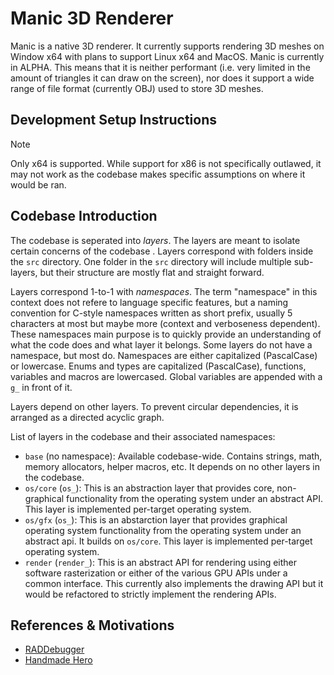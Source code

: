 # Manic 3D Renderer

Manic is a native 3D renderer. It currently supports rendering 3D meshes on Window x64 with plans to support Linux x64
and MacOS. Manic is currently in ALPHA. This means that it is neither performant 
(i.e. very limited in the amount of triangles it can draw on the screen), nor does it support a wide range of 
file format (currently OBJ) used to store 3D meshes.

## Development Setup Instructions
> [!NOTE]
> Only x64 is supported. While support for x86 is not specifically outlawed, it may not work as the codebase makes 
> specific assumptions on where it would be ran.
<!-- Build instructions here -->


## Codebase Introduction

The codebase is seperated into *layers*. The layers are meant to isolate certain concerns of the codebase . Layers
correspond with folders inside the `src` directory. One folder in the `src` directory will include multiple sub-layers,
but their structure are mostly flat and straight forward.

Layers correspond 1-to-1 with *namespaces*. The term "namespace" in this context does not refere to language specific 
features, but a naming convention for C-style namespaces written as short prefix, usually 5 characters at most but maybe
more (context and verboseness dependent). These namespaces main purpose is to quickly provide an understanding of what
the code does and what layer it belongs. Some layers do not have a namespace, but most do. Namespaces are either 
capitalized (PascalCase) or lowercase. Enums and types are capitalized (PascalCase), functions, variables and macros
are lowercased. Global variables are appended with a `g_` in front of it.

Layers depend on other layers. To prevent circular dependencies, it is arranged as a directed acyclic graph.

List of layers in the codebase and their associated namespaces:
- `base` (no namespace): Available codebase-wide. Contains strings, math, memory allocators, helper macros, etc. It 
	depends on no other layers in the codebase.
- `os/core` (`os_`): This is an abstraction layer that provides core, non-graphical functionality from the operating 
	system under an abstract API. This layer is implemented per-target operating system.
- `os/gfx` (`os_`): This is an abstarction layer that provides graphical operating system functionality from the 
	operating system under an abstract api. It builds on `os/core`. This layer is implemented per-target operating system.
- `render` (`render_`): This is an abstract API for rendering using either software rasterization or either of the 
	various GPU APIs under a common interface. This currently also implements the drawing API but it would be refactored
	to strictly implement the rendering APIs.








## References & Motivations
+ [RADDebugger](https://github.com/EpicGamesExt/raddebugger)
+ [Handmade Hero](https://www.youtube.com/playlist?list=PLnuhp3Xd9PYTt6svyQPyRO_AAuMWGxPzU)

